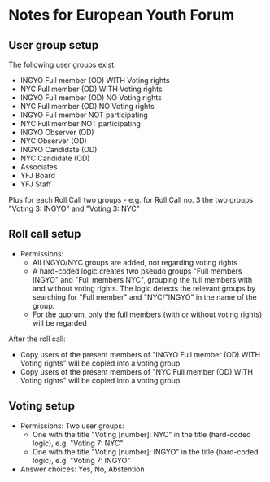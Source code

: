 # Notes for European Youth Forum

## User group setup

The following user groups exist:
- INGYO Full member (OD) WITH Voting rights
- NYC Full member (OD) WITH Voting rights
- INGYO Full member (OD) NO Voting rights
- NYC Full member (OD) NO Voting rights
- INGYO Full member NOT participating
- NYC Full member NOT participating
- INGYO Observer (OD)
- NYC Observer (OD)
- INGYO Candidate (OD)
- NYC Candidate (OD)
- Associates
- YFJ Board
- YFJ Staff

Plus for each Roll Call two groups - e.g. for Roll Call no. 3 the two groups "Voting 3: INGYO" and "Voting 3: NYC"

## Roll call setup

- Permissions:
  - All INGYO/NYC groups are added, not regarding voting rights
  - A hard-coded logic creates two pseudo groups "Full members INGYO" and "Full members NYC", grouping the full members with and without voting rights. The logic detects the relevant groups by searching for "Full member" and "NYC/"INGYO" in the name of the group.
  - For the quorum, only the full members (with or without voting rights) will be regarded

After the roll call:
  - Copy users of the present members of "INGYO Full member (OD) WITH Voting rights" will be copied into a voting group
  - Copy users of the present members of "NYC Full member (OD) WITH Voting rights" will be copied into a voting group

## Voting setup

- Permissions: Two user groups:
  - One with the title "Voting [number]: NYC" in the title (hard-coded logic), e.g. "Voting 7: NYC"
  - One with the title "Voting [number]: INGYO" in the title (hard-coded logic), e.g. "Voting 7: INGYO"
- Answer choices: Yes, No, Abstention
